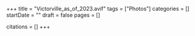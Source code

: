 +++
title = "Victorville_as_of_2023.avif"
tags = ["Photos"]
categories = []
startDate = ""
draft = false
pages = []

citations = []
+++
